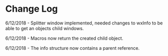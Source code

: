 # Change Log

6/12/2018 - Splitter window implemented, needed changes to wxInfo to be able to get an objects child windows.

6/12/2018 - Macros now return the created child object.

6/12/2018 - The info structure now contains a parent reference.



